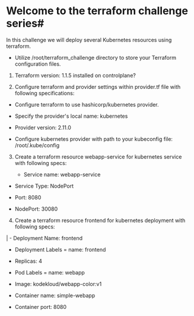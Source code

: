 # **Welcome to the terraform challenge series#**

In this challenge we will deploy several Kubernetes resources using terraform.

- Utilize /root/terraform_challenge directory to store your Terraform configuration files.

1. Terraform version: 1.1.5 installed on controlplane?

2. Configure terraform and provider settings within provider.tf file with following specifications:
  
- Configure terraform to use hashicorp/kubernetes provider.

- Specify the provider's local name: kubernetes

- Provider version: 2.11.0

- Configure kubernetes provider with path to your kubeconfig file: /root/.kube/config

3. Create a terraform resource webapp-service for kubernetes service with following specs:

   - Service name: webapp-service

- Service Type: NodePort

- Port: 8080

- NodePort: 30080

4. Create a terraform resource frontend for kubernetes deployment with following specs:

  | - Deployment Name: frontend

- Deployment Labels = name: frontend

- Replicas: 4

- Pod Labels = name: webapp

- Image: kodekloud/webapp-color:v1

- Container name: simple-webapp

- Container port: 8080

